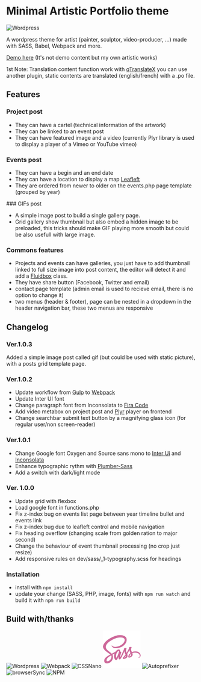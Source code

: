 # Minimal Artistic Portfolio theme

![Wordpress](https://img.shields.io/wordpress/v/akismet.svg)

A wordpress theme for artist (painter, sculptor, video-producer, ...) made with SASS, Babel,
Webpack and more.

[Demo here](https://nicolas-lebrun.fr/) (It's not demo content but my own artistic works)

1st Note: Translation content function work with [qTranslateX](https://wordpress.org/plugins/qtranslate-x/) you can use another plugin, static contents are translated (english/french) with a .po file.

## Features

### Project post

-   They can have a cartel (technical information of the artwork)
-   They can be linked to an event post
-   They can have featured image and a video (currently Plyr library is used to display a player of a Vimeo or YouTube vimeo)

### Events post

-   They can have a begin and an end date
-   They can have a location to display a map [Leafleft](https://github.com/Leaflet/Leaflet)
-   They are ordered from newer to older on the events.php page template (grouped by year)

### GIFs post

-   A simple image post to build a single gallery page.
-   Grid gallery show thumbnail but also embed a hidden image to be preloaded,
    this tricks should make GIF playing more smooth but could be also usefull with large image.

### Commons features

-   Projects and events can have galleries, you just have to add thumbnail linked to full size image into post content, the editor will detect it and add a [Fluidbox](http://terrymun.github.io/Fluidbox/demo/index.html#content) class.
-   They have share button (Facebook, Twitter and email)
-   contact page template (admin email is used to recieve email, there is no option to change it)
-   two menus (header & footer), page can be nested in a dropdown in the header navigation bar, these two menus are responsive

## Changelog

### Ver.1.0.3

Added a simple image post called gif (but could be used with static picture), with a posts grid template page.

### Ver.1.0.2

-   Update workflow from [Gulp](https://gulpjs.com/) to [Webpack](https://webpack.js.org/)
-   Update Inter UI font
-   Change paragraph font from Inconsolata to [Fira Code](https://github.com/tonsky/FiraCode)
-   Add video metabox on project post and [Plyr](https://github.com/sampotts/plyr) player on frontend
-   Change searchbar submit text button by a magnifying glass icon (for regular user/non screen-reader)

### Ver.1.0.1

-   Change Google font Oxygen and Source sans mono to [Inter Ui](https://rsms.me/inter/) and [Inconsolata](https://fonts.google.com/specimen/Inconsolata0)
-   Enhance typographic rythm with [Plumber-Sass](https://jamonserrano.github.io/plumber-sass/)
-   Add a switch with dark/light mode

### Ver. 1.0.0

-   Update grid with flexbox
-   Load google font in functions.php
-   Fix z-index bug on events list page between year timeline bullet and events link
-   Fix z-index bug due to leafleft control and mobile navigation
-   Fix heading overflow (changing scale from golden ration to major second)
-   Change the behaviour of event thumbnail processing (no crop just resize)
-   Add responsive rules on dev/sass/\_1-typography.scss for headings

### Installation

-   install with `npm install`
-   update your change (SASS, PHP, image, fonts) with `npm run watch` and build it with `npm run build`

## Build with/thanks

<a href="https://github.com/WordPress/WordPress" style="text-decoration: none;">
<img src="https://raw.githubusercontent.com/WordPress/WordPress/master/wp-admin/images/wordpress-logo.png" alt="Wordpress" width="139">
</a>

<a href="https://github.com/webpack/webpack" style="text-decoration: none;">
<img src="https://camo.githubusercontent.com/d18f4a7a64244f703efcb322bf298dcb4ca38856/68747470733a2f2f7765627061636b2e6a732e6f72672f6173736574732f69636f6e2d7371756172652d6269672e737667" alt="Webpack" width="100">
</a>

<a href="https://github.com/cssnano/cssnano" style="text-decoration: none;">
<img src="https://camo.githubusercontent.com/d9f9a3bba9fdb5fba126be247ddb1228da667c64/68747470733a2f2f7261776769742e636f6d2f6373736e616e6f2f6373736e616e6f2f6d61737465722f6d656469612f6c6f676f2e737667" alt="CSSNano" width="139">
</a>

<a href="https://github.com/sass/sass" style="text-decoration: none;">
<img src="https://raw.githubusercontent.com/github/explore/80688e429a7d4ef2fca1e82350fe8e3517d3494d/topics/sass/sass.png" alt="Sass" width="100">
</a>

<a href="https://github.com/postcss/autoprefixer" style="text-decoration: none;">
<img src="https://camo.githubusercontent.com/f265315f74ed08b94e473cd7f6f04c291e59a8e2/687474703a2f2f706f73746373732e6769746875622e696f2f6175746f70726566697865722f6c6f676f2e737667" alt="Autoprefixer" width="100">
</a>

<a href="https://github.com/Browsersync/browser-sync" style="text-decoration: none;">
<img src="https://raw.githubusercontent.com/BrowserSync/browsersync.github.io/master/public/img/logo-gh.png" alt="browserSync" width="139">
</a>

<a href="https://github.com/npm/cli" style="text-decoration: none;">
<img src="https://raw.githubusercontent.com/npm/logos/master/npm%20square/n-large.png" alt="NPM" width="100">
</a>
